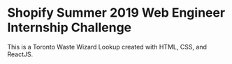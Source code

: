 # Shopify Summer 2019 Web Engineer Internship Challenge
This is a Toronto Waste Wizard Lookup created with HTML, CSS, and ReactJS.

